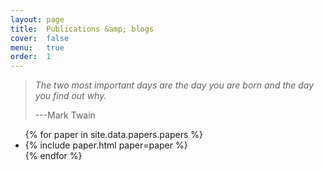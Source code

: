 ```yaml
---
layout: page
title:  Publications &amp; blogs
cover:  false
menu:   true
order:  1
---
```


> _The two most important days are the day you are born and the day you find out why._
>
> ---Mark Twain

<ul>
{% for paper in site.data.papers.papers %}
  <li>
  {% include paper.html paper=paper %}
  </li>
{% endfor %}
</ul>

